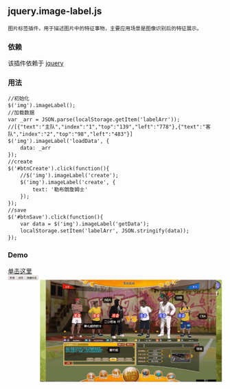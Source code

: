 ## jquery.image-label.js
    图片标签插件，用于描述图片中的特征事物，主要应用场景是图像识别后的特征展示。

### 依赖
该插件依赖于 [jquery](http://jquery.com/)

### 用法
```
//初始化
$('img').imageLabel();
//加载数据
var _arr = JSON.parse(localStorage.getItem('labelArr')); //[{"text":"主队","index":"1","top":"139","left":"778"},{"text":"客队","index":"2","top":"98","left":"483"}]
$('img').imageLabel('loadData', {
    data: _arr
});
//create
$('#btnCreate').click(function(){
    //$('img').imageLabel('create');
    $('img').imageLabel('create', {
        text: '勒布朗詹姆士'
    });
});
//save
$('#btnSave').click(function(){
    var data = $('img').imageLabel('getData');
    localStorage.setItem('labelArr', JSON.stringify(data));
});
```
### Demo
[单击这里](demo/demo.html)
![demo](demo/demo.gif)
